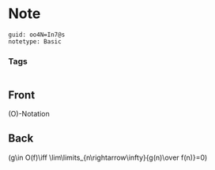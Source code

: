 # Note
```
guid: oo4N=In7@s
notetype: Basic
```

### Tags
```
```

## Front
\(O\)-Notation

## Back
\(g\in O(f)\iff \lim\limits_{n\rightarrow\infty}{g(n)\over f(n)}=0\)
